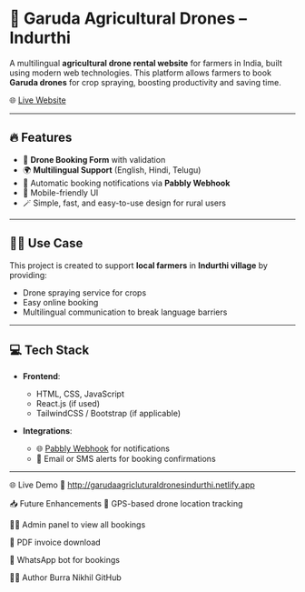 # 🚁 Garuda Agricultural Drones – Indurthi

A multilingual **agricultural drone rental website** for farmers in India, built using modern web technologies. This platform allows farmers to book **Garuda drones** for crop spraying, boosting productivity and saving time.

🌐 [Live Website](http://garudaagricluturaldronesindurthi.netlify.app)

---

## 🔥 Features

- 📅 **Drone Booking Form** with validation
- 🌍 **Multilingual Support** (English, Hindi, Telugu)
- 🧾 Automatic booking notifications via **Pabbly Webhook**
- 📱 Mobile-friendly UI
- 🪄 Simple, fast, and easy-to-use design for rural users

---

## 🧑‍🌾 Use Case

This project is created to support **local farmers** in **Indurthi village** by providing:
- Drone spraying service for crops
- Easy online booking
- Multilingual communication to break language barriers

---

## 💻 Tech Stack

- **Frontend**:  
  - HTML, CSS, JavaScript  
  - React.js (if used)  
  - TailwindCSS / Bootstrap (if applicable)

- **Integrations**:  
  - 🌐 [Pabbly Webhook](https://connect.pabbly.com) for notifications  
  - 📩 Email or SMS alerts for booking confirmations

---
🌐 Live Demo
🔗 http://garudaagricluturaldronesindurthi.netlify.app


📥 Future Enhancements
🧭 GPS-based drone location tracking

🧑‍💼 Admin panel to view all bookings

🧾 PDF invoice download

💬 WhatsApp bot for bookings

🙋‍♂️ Author
Burra Nikhil
GitHub


